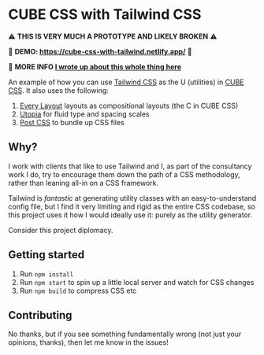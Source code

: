 # CUBE CSS with Tailwind CSS

⚠️ **THIS IS VERY MUCH A PROTOTYPE AND LIKELY BROKEN** ⚠️

👀 **DEMO: <https://cube-css-with-tailwind.netlify.app/>** 👀

📝 **MORE INFO [I wrote up about this whole thing here](https://piccalil.li/blog/i-used-tailwind-for-the-u-in-cube-css-and-i-liked-it/)**

An example of how you can use [Tailwind CSS](https://github.com/tailwindlabs/tailwindcss) as the U (utilities) in
[CUBE CSS](https://cube.fyi/). It also uses the following:

1. [Every Layout](https://every-layout.dev/) layouts as compositional layouts (the C in CUBE CSS)
2. [Utopia](https://utopia.fyi/) for fluid type and spacing scales
3. [Post CSS](https://postcss.org/) to bundle up CSS files

## Why?

I work with clients that like to use Tailwind and I, as part of the
consultancy work I do, try to encourage them down the path of a CSS
methodology, rather than leaning all-in on a CSS framework.

Tailwind is _fantastic_ at generating utility classes with an
easy-to-understand config file, but I find it very limiting and rigid as the
entire CSS codebase, so this project uses it how I would ideally use it:
purely as the utility generator.

Consider this project diplomacy.

## Getting started

1. Run `npm install`
2. Run `npm start` to spin up a little local server and watch for CSS changes
3. Run `npm build` to compress CSS etc

## Contributing

No thanks, but if you see something fundamentally wrong (not just your
opinions, thanks), then let me know in the issues!
